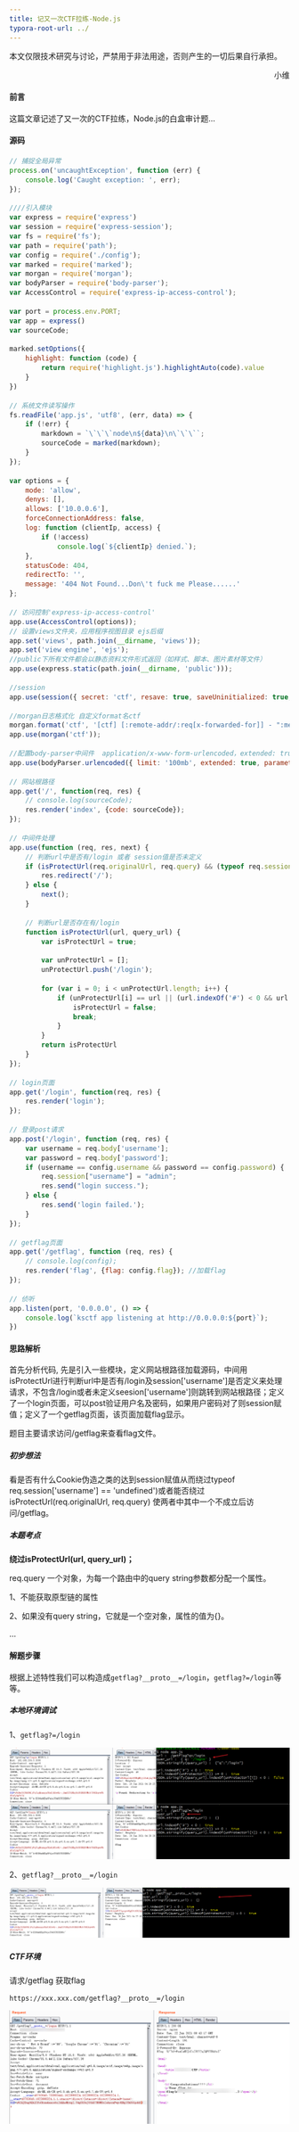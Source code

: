 ```yaml
---
title: 记又一次CTF拉练-Node.js
typora-root-url: ../
---
```


本文仅限技术研究与讨论，严禁用于非法用途，否则产生的一切后果自行承担。

<div style="text-align: right"> 小维</div>

#### 前言

这篇文章记述了又一次的CTF拉练，Node.js的白盒审计题...

#### 源码

```javascript
// 捕捉全局异常
process.on('uncaughtException', function (err) {
    console.log('Caught exception: ', err);
});  

////引入模块
var express = require('express') 
var session = require('express-session');
var fs = require('fs');
var path = require('path');
var config = require('./config');
var marked = require('marked');
var morgan = require('morgan');
var bodyParser = require('body-parser');
var AccessControl = require('express-ip-access-control');

var port = process.env.PORT;
var app = express()
var sourceCode;

marked.setOptions({
    highlight: function (code) {
        return require('highlight.js').highlightAuto(code).value
    }
})

// 系统文件读写操作
fs.readFile('app.js', 'utf8', (err, data) => {
    if (!err) {
        markdown = `\`\`\`node\n${data}\n\`\`\``;
        sourceCode = marked(markdown);
    }
});

var options = {
    mode: 'allow',
    denys: [],
    allows: ['10.0.0.6'],
    forceConnectionAddress: false,
    log: function (clientIp, access) {
        if (!access)
            console.log(`${clientIp} denied.`);
    },
    statusCode: 404,
    redirectTo: '',
    message: '404 Not Found...Don\'t fuck me Please......'
};

// 访问控制'express-ip-access-control'
app.use(AccessControl(options));
// 设置views文件夹，应用程序视图目录 ejs后缀
app.set('views', path.join(__dirname, 'views'));
app.set('view engine', 'ejs');
//public下所有文件都会以静态资料文件形式返回（如样式、脚本、图片素材等文件）
app.use(express.static(path.join(__dirname, 'public')));

//session
app.use(session({ secret: 'ctf', resave: true, saveUninitialized: true, name: 'SID' }));

//morgan日志格式化 自定义format名ctf
morgan.format('ctf', '[ctf] [:remote-addr/:req[x-forwarded-for]] - ":method :url HTTP/:http-version" :status :res[content-length] ":referrer" ":user-agent"');
app.use(morgan('ctf'));

//配置body-parser中间件  application/x-www-form-urlencoded，extended: true 任何数据类型 设置数据限制100mb  参数限制1000000
app.use(bodyParser.urlencoded({ limit: '100mb', extended: true, parameterLimit: 1000000 }));

// 网站根路径
app.get('/', function(req, res) {
    // console.log(sourceCode);
    res.render('index', {code: sourceCode});
});

// 中间件处理
app.use(function (req, res, next) {
    // 判断url中是否有/login 或者 session值是否未定义
    if (isProtectUrl(req.originalUrl, req.query) && (typeof req.session['username'] == 'undefined')) {
        res.redirect('/');
    } else {
        next();
    }
    
    // 判断url是否存在有/login
    function isProtectUrl(url, query_url) {
        var isProtectUrl = true;

        var unProtectUrl = [];
        unProtectUrl.push('/login');

        for (var i = 0; i < unProtectUrl.length; i++) {
            if (unProtectUrl[i] == url || (url.indexOf('#') < 0 && url.indexOf(unProtectUrl[i]) >= 0 && JSON.stringify(query_url).indexOf(unProtectUrl[i]) < 0)) {
                isProtectUrl = false;
                break;
            }
        }
        return isProtectUrl
    }
});

// login页面
app.get('/login', function(req, res) {
    res.render('login');
});

// 登录post请求
app.post('/login', function (req, res) {
    var username = req.body['username'];
    var password = req.body['password'];
    if (username == config.username && password == config.password) {
        req.session["username"] = "admin";
        res.send("login success.");
    } else {
        res.send('login failed.');
    }    
});

// getflag页面
app.get('/getflag', function (req, res) {
    // console.log(config);
    res.render('flag', {flag: config.flag}); //加载flag
});

// 侦听
app.listen(port, '0.0.0.0', () => {
    console.log(`ksctf app listening at http://0.0.0.0:${port}`);
})
```

<!--more-->

#### 思路解析

首先分析代码, 先是引入一些模块，定义网站根路径加载源码，中间用isProtectUrl进行判断url中是否有/login及session['username']是否定义来处理请求，不包含/login或者未定义seesion['username']则跳转到网站根路径；定义了一个login页面，可以post验证用户名及密码，如果用户密码对了则session赋值；定义了一个getflag页面，该页面加载flag显示。

题目主要请求访问/getflag来查看flag文件。

#####  初步想法

看是否有什么Cookie伪造之类的达到session赋值从而绕过typeof req.session['username'] == 'undefined')或者能否绕过isProtectUrl(req.originalUrl, req.query) 使两者中其中一个不成立后访问/getflag。

##### 本题考点

**绕过isProtectUrl(url, query_url)；**

req.query 一个对象，为每一个路由中的query string参数都分配一个属性。

1、不能获取原型链的属性

2、如果没有query string，它就是一个空对象，属性的值为{}。

...

#### 解题步骤

根据上述特性我们可以构造成`getflag?__proto__=/login`，`getflag?=/login`等等。

##### 本地环境调试

1、`getflag?=/login`

![image-20210626122959208](/img/%E8%AE%B0%E5%8F%88%E4%B8%80%E6%AC%A1CTF%E6%8B%89%E7%BB%83-node.js/image-20210626122959208.png)

2、`getflag?__proto__=/login`

![image-20210626122805010](/img/%E8%AE%B0%E5%8F%88%E4%B8%80%E6%AC%A1CTF%E6%8B%89%E7%BB%83-node.js/image-20210626122805010.png)

##### CTF环境

请求/getflag 获取flag

```
https://xxx.xxx.com/getflag?__proto__=/login
```

![image-20210625214459295](/img/%E8%AE%B0%E5%8F%88%E4%B8%80%E6%AC%A1CTF%E6%8B%89%E7%BB%83-node.js/image-20210625214459295.png)